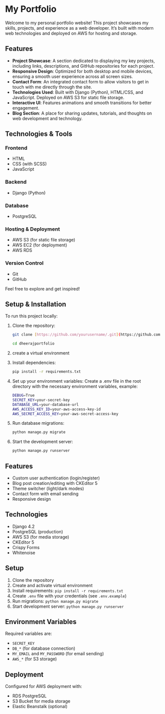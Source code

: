 # My Portfolio

Welcome to my personal portfolio website! This project showcases my skills, projects, and experience as a web developer. It’s built with modern web technologies and deployed on AWS for hosting and storage.

## Features

- **Project Showcase**: A section dedicated to displaying my key projects, including links, descriptions, and GitHub repositories for each project.
- **Responsive Design**: Optimized for both desktop and mobile devices, ensuring a smooth user experience across all screen sizes.
- **Contact Form**: An integrated contact form to allow visitors to get in touch with me directly through the site.
- **Technologies Used**: Built with Django (Python), HTML/CSS, and JavaScript. Deployed on AWS S3 for static file storage.
- **Interactive UI**: Features animations and smooth transitions for better engagement.
- **Blog Section**: A place for sharing updates, tutorials, and thoughts on web development and technology.

## Technologies & Tools
### Frontend
- HTML
- CSS (with SCSS)
- JavaScript
### Backend
- Django (Python)
### Database
- PostgreSQL
### Hosting & Deployment
- AWS S3 (for static file storage)
- AWS EC2 (for deployment)
- AWS RDS 
### Version Control
- Git
- GitHub
  
Feel free to explore and get inspired!

## Setup & Installation

To run this project locally:

1. Clone the repository:
   ```bash
   git clone [https://github.com/yourusername/.git](https://github.com/vsdheeraj/MyPortfolio.git)
   
   cd dheerajportfolio

2. create a virtual environment
   
3. Install dependencies:
   ```bash
   pip install -r requirements.txt
   
4. Set up your environment variables: Create a .env file in the root directory with the necessary environment variables, example:
   ```bash
   DEBUG=True
   SECRET_KEY=your-secret-key
   DATABASE_URL=your-database-url
   AWS_ACCESS_KEY_ID=your-aws-access-key-id
   AWS_SECRET_ACCESS_KEY=your-aws-secret-access-key
   
5. Run database migrations:
   ```bash
   python manage.py migrate

6. Start the development server:
   ```bash
   python manage.py runserver


## Features

- Custom user authentication (login/register)
- Blog post creation/editing with CKEditor 5
- Theme switcher (light/dark modes)
- Contact form with email sending
- Responsive design

## Technologies

- Django 4.2
- PostgreSQL (production)
- AWS S3 (for media storage)
- CKEditor 5
- Crispy Forms
- Whitenoise

## Setup

1. Clone the repository
2. Create and activate virtual environment
3. Install requirements: `pip install -r requirements.txt`
4. Create `.env` file with your credentials (see `.env.example`)
5. Run migrations: `python manage.py migrate`
6. Start development server: `python manage.py runserver`

## Environment Variables

Required variables are:
- `SECRET_KEY`
- `DB_*` (for database connection)
- `MY_EMAIL` and `MY_PASSWORD` (for email sending)
- `AWS_*` (for S3 storage)

## Deployment

Configured for AWS deployment with:
- RDS PostgreSQL
- S3 Bucket for media storage
- Elastic Beanstalk (optional)


